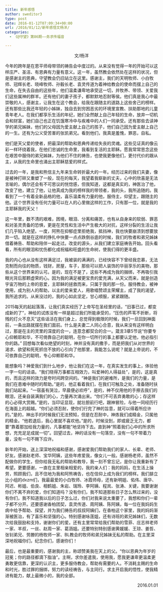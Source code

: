 ```yaml
---
title: 新年感悟
author: sweditor3
type: post
date: 2016-01-12T07:09:34+00:00
url: /2016/01/12/新年感悟文杨洋/
categories:
  - 《@守望》第86期——务求传福音

---
```

<p style="text-align: center;">
  文/杨洋
</p>

今年的跨年是在恩平师母带领的祷告会中度过的。从来没有觉得一年的开始可以这样庄严、圣洁、有恩典有力量有意义。这一年，虽然教会依然处在这样的状况，但是感谢主的恩典，守望教会仍旧站立在这里。感谢主，我们的天明牧师、小白牧师、冠辉长老、晓峰牧师、孙毅长老、袁灵传道为着神给教会的使命而摆上自己的生命，在失去自由的这些年，他们温柔谦卑地承受这一切，并牧养、带领、关爱我们这些属神的群羊。还有他们的妻子孩子，都默默地忍耐等侯。他们真是我心中最崇敬的人，感谢主，让我生在这个教会，给我在跟随主的道路上这些舍己的榜样。还有那些比我还年轻的小姊妹，独自去到穷困恶劣的环境里宣教、扶助那地的儿童青年老人。在我们都享乐生活的年纪，她们全然献上自己年轻的生命，放弃一切机会和财富，她们自己也正在饥饿寒冷中与疾难中的人们一同承受。还有那些去读神学的弟兄姊妹，他们的父母因为爱主献上自己的孩子，他们自己因为爱主献上自己的一生。还有为公义受苦害的张凯弟兄。看到他们，我真是羞愧，罪恶，自私。
	  
他们是天父爱的使者，把最深的帮助和恩典传递给失丧的灵魂。这些见证真的像云彩一样环绕着我，在他们忠诚的生命里，我看到复活的主耶稣。愿我常常思念这些在艰苦中服侍的弟兄姊妹，为他们不住的祷告，也使我更像他们，更付代价的跟从主，从我的生命里也涌出主耶稣慈爱的样式。 

过去的一年，是我和熊信主九年来生命转折最大的一年。经历过来的我们夫妻，像是被神打碎又重塑了一般，现在的每天，我望着我崭新的丈夫，心中的欣喜是无法言喻的，偶尔还会有不可思议的恍惚感，但我知道，这都是真实的，神医治了他，改变了他，建立了他，让他真成为我的榜样我的带领者，我的头，我所追随的。我看到了一个有着全新品格的他，喜乐温柔有力量的他，服侍主，仰望主，跟随主的他。这个世界没有任何力量可以在人的心里做这样的工作，只有那一位，就是我的主耶稣我的天父！
	  
这一年里，数不清的艰难，困境，眼泪、分离和痛苦，也有从自身来的软弱、罪恶和对圣灵责备的恐惧，更是在灵性和生活中产生极大的对抗，这样分裂的生活让我们几乎陷入绝望。一度，阿熊在抑郁症里拒绝我，抵挡神，我也快要崩溃到想要放弃一切。就是在这样的挣扎中快要一点点跌倒谷底的时候，我们的牧者和弟兄姊妹借着祷告、帮助和陪伴一起走过。改变的源头，从我们建立家庭祷告开始。回头看看，所有的眼泪和忧伤都化成祝福和旺盛的生命树，使我们得的更丰盛。 

我的内心也从没有这样满足过，我被装的满满的，已经快容不下曾经我恋慕，无法克制而向往的物质，钱财，房屋，车子，那些可以把人装饰的华丽享乐的美物，那些从这个世界来的认可。是的，现在不是了，这些不再成为我的捆绑，不再吸引我眼光背后那颗虚荣的心。因为我的满足被更宝贵的爱充满，从天父而来，就是创造宇宙万物的上帝的慈爱，主耶稣的拯救而来，只属于我的那一份。服侍教会，被神使用，成为别人的帮助，以主的爱来爱人，用歌唱赞颂主荣耀主，成了我的渴望，我所追求的。从来没过的，我的心如此坚定，甘心顺服，紧紧跟随。 

2015每天的起起落落，让我们真实经历了上帝写在圣经里的话，&ldquo;旧事已过，都变成新的了&rdquo;，神给的试炼没有一样是超过我们所能承受的，&ldquo;压伤的芦苇不折断，将残的灯火不息灭&rdquo;这些话活在我们身上，总觉得到极限的时候，我们一旦回到神面前，一条出路就摆在我们面前。什么是夫妻二人同心合意，我从来没有这样明白过，那是在主的灵里的深度的合一，连意念都契合的合一。箴言3章5节说&ldquo;你要专心仰赖耶和华，不可倚靠自己的聪明，在你一切所行的事上都要认定他，他必指引你的路。&rdquo; 回想每次看似绝望的时刻，神并没有真的撒手，而是把我们从对世界的渴求、欲望和死死抓住不放的心引向了他那里，我能怎么说呢？就是上帝说的，不可依靠自己的聪明，专心仰赖耶和华。 

能想象吗？神爱我们到什么地步，他让我们在这一年，在真实发生的事上，体验他一字一句的话语。&ldquo;我们晓得万事都互相效力，叫爱神的人得益处&rdquo;，是的，这是真的，而且这样的效力是夸时间跨空间的。&ldquo;神是我们的避难所，是我们的力量，是我们在患难中随时的帮助。&rdquo;是的，他正看着我们，在我们可触及之处，准备随时扶我们站起来。&ldquo;一宿虽有哭泣，早晨便必欢呼&rdquo;，是的，神不仅用他的手擦去我们的眼泪，还亲自装满我们的心，力量再次涌出来。&ldquo;你们不可丢弃勇敢的心；存这样的心必得大赏赐。&rdquo;是的，当印证显现，就壮胆前行吧，跟神冒险，与他一同经历行在海面上的超越。&ldquo;你们必须忍耐，使你们行完了神的旨意，就可以得着所应许的。&rdquo;是的，神出手的时候我们无法预知，但是在忍耐中，神炼我们成精金，只属他的精金。&ldquo;他若退后，我心里就不喜欢他。&rdquo;是的，时候没到，即或疲乏无力，都要&ldquo;靠着那加给我力量的，凡事都能&rdquo;地坚持下去。直到神&ldquo;照着我们心中的所求所想，充充足足成就一切&rdquo;。回望过去，神的话没有一句落空，没有一句不带着力量，没有一句不赐下应许。 

新年的开始，送上深深地祝福和感谢，感谢爱我们帮助我们的家人、长辈、老师、好友。感谢赵老师、宝华阿姨，这些年疼爱我，像女儿一般。感谢杨老师，虽然不配做你的学生，但你给我无私的帮助和教导，我一刻不曾忘记，是你让我重新有了希望。更要感谢，一直在主里相亲相爱的，我的亲人们：我的妈妈，在生活上操劳，照顾我们，且不住地为我和阿熊祷告，也在信仰上成为我们的榜样。我们腓立比小组的dxzm们，我最最爱的小白牧师、冰霞师母，还有新明姐、佑伟、唐华、阿迟、彬姐、伯良、相鹤姐、朱岩、瑞玲、李阿姨、程岚、张涛、关键，我要谢谢你们不离不弃的爱，你们知道吗？没有你们，我不知道那些日子怎么熬过来的，没有你们，我不知道我以后的日子怎么过，你们对我来说太重要了，我想和你们一辈子都不分开。还要感谢香柏团契，袁灵传道、周阿姨、陈阿姨，每一位在我妈妈生病中给予帮助、探望，并为我们祷告的叔叔阿姨们，在香柏这个家里，我的妈妈渐渐被医治，有了喜乐和坚强的心。特别感谢咏莲姐，还有诗班的弟兄姊妹们，无数次给我鼓励和支持，谢谢你们的爱。还有主里常常给我们帮助的雪菲、庄志祥老师一家、羊叔，一丝、赵周一家、葛涵姐。还要特别特别感谢黄媛媛、王琼、姜哲、张钊弟兄、劳滕的杨牧师一家、BL教会的牧师和弟兄姊妹无私的帮助。在主里深深地祝福你们，纪念你们，感谢你们！ 

最后，也是最重要的，感谢我的主，称颂赞美我在天上的父。&ldquo;你以恩典为年岁的冠冕；你的路径都滴下脂油&rdquo;。主啊，求你差遣我，使用我，愿我更谦卑更温柔更勇敢更信靠，更深的认识主，更多服侍教会，帮助有需要的人。不消耗主赐的生命和时光，胜过罪的捆绑，努力的读经祷告，与主同行。求主开启我的悟性，使我精进有能力，献上最微小的，我的全部。 &nbsp; &nbsp; 

<p style="text-align: right;">
  &nbsp; &nbsp; &nbsp; &nbsp; &nbsp; &nbsp; &nbsp; &nbsp; &nbsp; 2016.01.01
</p>